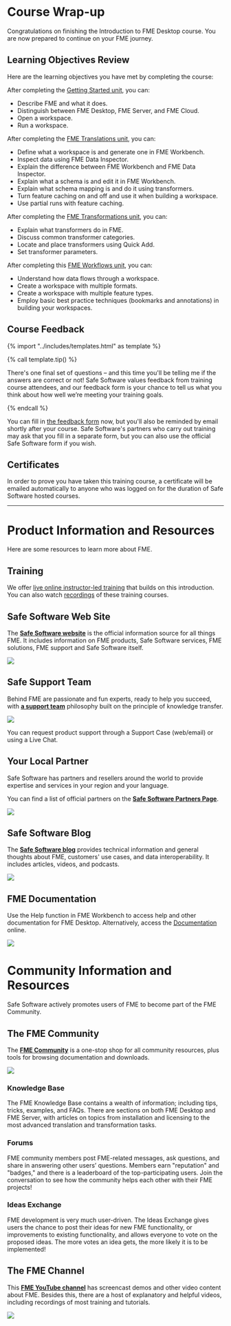# Course Wrap-up

Congratulations on finishing the Introduction to FME Desktop course. You are now prepared to continue on your FME journey.

## Learning Objectives Review

Here are the learning objectives you have met by completing the course:

After completing the <a href="../1.getting-started/1.01.getting-started.md" target="_blank">Getting Started unit</a>, you can:
- Describe FME and what it does.
- Distinguish between FME Desktop, FME Server, and FME Cloud.
- Open a workspace.
- Run a workspace.

After completing the <a href="../2.translations/2.01.fme-translations.md" target="_blank">FME Translations unit</a>, you can:
- Define what a workspace is and generate one in FME Workbench.
- Inspect data using FME Data Inspector.
- Explain the difference between FME Workbench and FME Data Inspector.
- Explain what a schema is and edit it in FME Workbench.
- Explain what schema mapping is and do it using transformers.
- Turn feature caching on and off and use it when building a workspace.
- Use partial runs with feature caching.

After completing the <a href="../3.transformations/3.01.fme-transformations.md" target="_blank">FME Transformations unit</a>, you can:
- Explain what transformers do in FME.
- Discuss common transformer categories.
- Locate and place transformers using Quick Add.
- Set transformer parameters.

After completing this <a href="../4.workflows/4.01.fme-workflows.md" target="_blank">FME Workflows unit</a>, you can:
- Understand how data flows through a workspace.
- Create a workspace with multiple formats.
- Create a workspace with multiple feature types.
- Employ basic best practice techniques (bookmarks and annotations) in building your workspaces.

## Course Feedback

{% import "../includes/templates.html" as template %}

{% call template.tip() %}

There's one final set of questions – and this time you'll be telling me if the answers are correct or not!
Safe Software values feedback from training course attendees, and our feedback form is your chance to tell us what you think about how well we’re meeting your training goals.

{% endcall %}

You can fill in [the feedback form](https://www.surveymonkey.com/r/fmetraining) now, but you'll also be reminded by email shortly after your course. Safe Software's partners who carry out training may ask that you fill in a separate form, but you can also use the official Safe Software form if you wish.

## Certificates

In order to prove you have taken this training course, a certificate will be emailed automatically to anyone who was logged on for the duration of Safe Software hosted courses.

---

# Product Information and Resources #

Here are some resources to learn more about FME.

## Training

We offer [live online instructor-led training](https://www.safe.com/training/) that builds on this introduction. You can also watch [recordings](https://www.safe.com/training/recorded/) of these training courses.

## Safe Software Web Site ##

The **[Safe Software website](https://www.safe.com/ "Safe Software website")** is the official information source for all things FME. It includes information on FME products, Safe Software services, FME solutions, FME support and Safe Software itself.

![](./Images/Img6.01.SafeWebSite.png)

## Safe Support Team ##

Behind FME are passionate and fun experts, ready to help you succeed, with **[a support team](https://support.safe.com/knowledgeSubmitCase "FME Support Team page")** philosophy built on the principle of knowledge transfer.

![](./Images/Img6.02.SafeSupportTeam.png)

You can request product support through a Support Case (web/email) or using a Live Chat.

## Your Local Partner ##

Safe Software has partners and resellers around the world to provide expertise and services in your region and your language.

You can find a list of official partners on the **[Safe Software Partners Page](http://www.safe.com/partners/ "FME Partners Page")**.

![](./Images/Img6.03.SafePartnersWorldImage.png)

## Safe Software Blog ##

The **[Safe Software blog](http://blog.safe.com/ "Safe Software Blog")** provides technical information and general thoughts about FME, customers' use cases, and data interoperability. It includes articles, videos, and podcasts.

![](./Images/Img6.04.SafeBlog.png)

## FME Documentation ##

Use the Help function in FME Workbench to access help and other documentation for FME Desktop. Alternatively, access the [Documentation](https://docs.safe.com) online.

![](./Images/Img6.05.SafeDocumentation.png)

# Community Information and Resources #

Safe Software actively promotes users of FME to become part of the FME Community.

## The FME Community ##

The **[FME Community](https://knowledge.safe.com/ "FME Community")** is a one-stop shop for all community resources, plus tools for browsing documentation and downloads.

![](./Images/Img6.06.KnowledgeCenter.png)

### Knowledge Base ###

The FME Knowledge Base contains a wealth of information; including tips, tricks, examples, and FAQs. There are sections on both FME Desktop and FME Server, with articles on topics from installation and licensing to the most advanced translation and transformation tasks.

### Forums ###

FME community members post FME-related messages, ask questions, and share in answering other users’ questions. Members earn "reputation" and "badges," and there is a leaderboard of the top-participating users. Join the conversation to see how the community helps each other with their FME projects!

### Ideas Exchange ###

FME development is very much user-driven. The Ideas Exchange gives users the chance to post their ideas for new FME functionality, or improvements to existing functionality, and allows everyone to vote on the proposed ideas. The more votes an idea gets, the more likely it is to be implemented!

## The FME Channel ##

This **[FME YouTube channel](https://www.youtube.com/user/FMEchannel "FME YouTube Channel")** has screencast demos and other video content about FME. Besides this, there are a host of explanatory and helpful videos, including recordings of most training and tutorials.

![](./Images/Img6.07.FMEYouTubeChannel.png)
